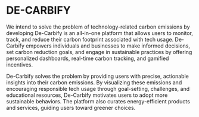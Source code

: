 # DE-CARBIFY
We intend to solve the problem of technology-related carbon emissions by developing 
De-Carbify is an all-in-one platform that allows users to monitor, track, and reduce their carbon footprint associated with tech usage. De-Carbify empowers individuals and businesses to make informed decisions, set carbon reduction goals, and engage in sustainable practices by offering personalized dashboards, real-time carbon tracking, and gamified incentives.

De-Carbify solves the problem by providing users with precise, actionable insights into their carbon emissions. By visualizing these emissions and encouraging responsible tech usage through goal-setting, challenges, and educational resources, De-Carbify motivates users to adopt more sustainable behaviors. The platform also curates energy-efficient products and services, guiding users toward greener choices.

